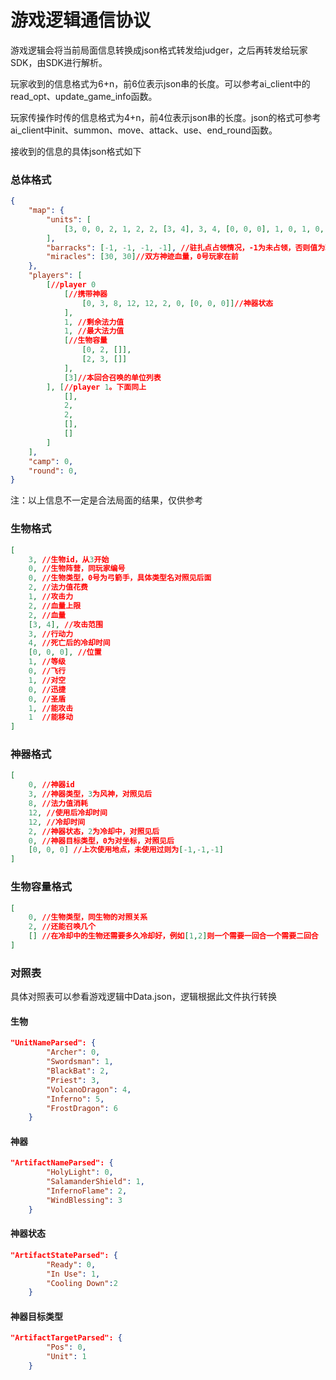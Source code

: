 # 游戏逻辑通信协议

游戏逻辑会将当前局面信息转换成json格式转发给judger，之后再转发给玩家SDK，由SDK进行解析。

玩家收到的信息格式为6+n，前6位表示json串的长度。可以参考ai_client中的read_opt、update_game_info函数。

玩家传操作时传的信息格式为4+n，前4位表示json串的长度。json的格式可参考ai_client中init、summon、move、attack、use、end_round函数。

接收到的信息的具体json格式如下

### 总体格式

```json
{
    "map": {
        "units": [
            [3, 0, 0, 2, 1, 2, 2, [3, 4], 3, 4, [0, 0, 0], 1, 0, 1, 0, 0, 1, 1] //一个单位
        ], 
        "barracks": [-1, -1, -1, -1], //驻扎点占领情况，-1为未占领，否则值为玩家id
        "miracles": [30, 30]//双方神迹血量，0号玩家在前
    }, 
    "players": [
        [//player 0
            [//携带神器
                [0, 3, 8, 12, 12, 2, 0, [0, 0, 0]]//神器状态
            ], 
            1, //剩余法力值
            1, //最大法力值
            [//生物容量
                [0, 2, []], 
                [2, 3, []]
            ], 
            [3]//本回合召唤的单位列表
        ], [//player 1。下面同上
            [], 
            2, 
            2, 
            [], 
            []
        ]
    ],
    "camp": 0,
    "round": 0,
}
```

注：以上信息不一定是合法局面的结果，仅供参考

### 生物格式

```json
[
    3, //生物id，从3开始
    0, //生物阵营，同玩家编号
    0, //生物类型，0号为弓箭手，具体类型名对照见后面
    2, //法力值花费
    1, //攻击力
    2, //血量上限
    2, //血量
    [3, 4], //攻击范围
    3, //行动力
    4, //死亡后的冷却时间
    [0, 0, 0], //位置
    1, //等级
    0, //飞行
    1, //对空
    0, //迅捷
    0, //圣盾
    1, //能攻击
    1  //能移动
]
```

### 神器格式

```json
[
    0, //神器id
    3, //神器类型，3为风神，对照见后
    8, //法力值消耗
    12, //使用后冷却时间
    12, //冷却时间
    2, //神器状态，2为冷却中，对照见后
    0, //神器目标类型，0为对坐标，对照见后
    [0, 0, 0] //上次使用地点，未使用过则为[-1,-1,-1]
]
```

### 生物容量格式

```json
[
    0, //生物类型，同生物的对照关系
    2, //还能召唤几个
    [] //在冷却中的生物还需要多久冷却好，例如[1,2]则一个需要一回合一个需要二回合
]
```

### 对照表

具体对照表可以参看游戏逻辑中Data.json，逻辑根据此文件执行转换

#### 生物

```json
"UnitNameParsed": {
        "Archer": 0,
        "Swordsman": 1,
        "BlackBat": 2,
        "Priest": 3,
        "VolcanoDragon": 4,
        "Inferno": 5,
        "FrostDragon": 6
    }
```

#### 神器

```json
"ArtifactNameParsed": {
        "HolyLight": 0,
        "SalamanderShield": 1,
        "InfernoFlame": 2,
        "WindBlessing": 3
    }
```

#### 神器状态

```json
"ArtifactStateParsed": {
        "Ready": 0,
        "In Use": 1,
        "Cooling Down":2
    }
```

#### 神器目标类型

```json
"ArtifactTargetParsed": {
        "Pos": 0,
        "Unit": 1
    }
```

